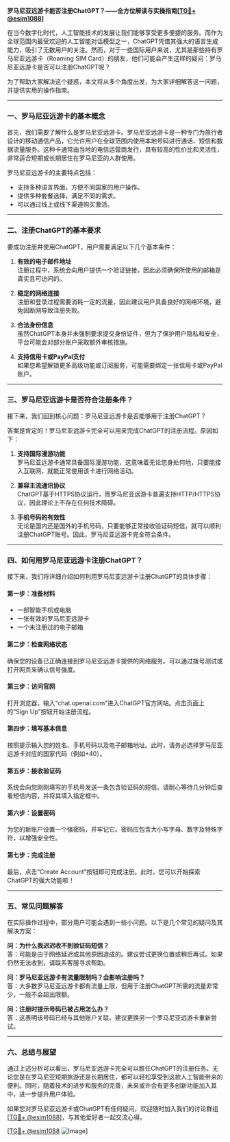 **罗马尼亚远游卡能否注册ChatGPT？——全方位解读与实操指南[[TG💪+ @esim1088](https://t.me/s/esim1088)]**

在当今数字化时代，人工智能技术的发展让我们能够享受更多便捷的服务。而作为全球范围内最受欢迎的人工智能对话模型之一，ChatGPT凭借其强大的语言生成能力，吸引了无数用户的关注。然而，对于一些国际用户来说，尤其是那些持有罗马尼亚远游卡（Roaming SIM Card）的朋友，他们可能会产生这样的疑问：罗马尼亚远游卡是否可以注册ChatGPT呢？

为了帮助大家解决这个疑惑，本文将从多个角度出发，为大家详细解答这一问题，并提供实用的操作指南。

---

### 一、罗马尼亚远游卡的基本概念

首先，我们需要了解什么是罗马尼亚远游卡。罗马尼亚远游卡是一种专门为旅行者设计的移动通信产品，它允许用户在全球范围内使用本地号码进行通话、短信和数据流量服务。这种卡通常由当地的电信运营商发行，具有较高的性价比和灵活性，非常适合短期或长期居住在罗马尼亚的人群使用。

罗马尼亚远游卡的主要特点包括：
- 支持多种语言界面，方便不同国家的用户操作。
- 提供多种套餐选择，满足不同的需求。
- 可以通过线上或线下渠道购买激活。

---

### 二、注册ChatGPT的基本要求

要成功注册并使用ChatGPT，用户需要满足以下几个基本条件：

1. **有效的电子邮件地址**  
   注册过程中，系统会向用户提供一个验证链接，因此必须确保所使用的邮箱是真实且可访问的。

2. **稳定的网络连接**  
   注册和登录过程需要消耗一定的流量，因此建议用户具备良好的网络环境，避免因断网导致注册失败。

3. **合法身份信息**  
   虽然ChatGPT本身并未强制要求提交身份证件，但为了保护用户隐私和安全，平台可能会对部分账户采取额外审核措施。

4. **支持信用卡或PayPal支付**  
   如果您希望解锁更多高级功能或订阅服务，可能需要绑定一张信用卡或PayPal账户。

---

### 三、罗马尼亚远游卡是否符合注册条件？

接下来，我们回到核心问题：罗马尼亚远游卡是否能够用于注册ChatGPT？

答案是肯定的！罗马尼亚远游卡完全可以用来完成ChatGPT的注册流程。原因如下：

1. **支持国际漫游功能**  
   罗马尼亚远游卡通常具备国际漫游功能，这意味着无论您身处何地，只要能接入互联网，就能正常使用该卡进行网络活动。

2. **兼容主流通讯协议**  
   ChatGPT基于HTTPS协议运行，而罗马尼亚远游卡普遍支持HTTP/HTTPS协议，因此理论上不存在任何技术障碍。

3. **手机号码的有效性**  
   无论是国内还是国外的手机号码，只要能够正常接收验证码短信，就可以顺利注册ChatGPT账号。因此，罗马尼亚远游卡完全符合条件。

---

### 四、如何用罗马尼亚远游卡注册ChatGPT？

接下来，我们将详细介绍如何利用罗马尼亚远游卡注册ChatGPT的具体步骤：

#### 第一步：准备材料
- 一部智能手机或电脑
- 一张有效的罗马尼亚远游卡
- 一个未注册过的电子邮箱

#### 第二步：检查网络状态
确保您的设备已正确连接到罗马尼亚远游卡提供的网络服务。可以通过拨号测试或打开网页来确认信号强度。

#### 第三步：访问官网
打开浏览器，输入“chat.openai.com”进入ChatGPT官方网站。点击页面上的“Sign Up”按钮开始注册流程。

#### 第四步：填写基本信息
按照提示输入您的姓名、手机号码以及电子邮箱地址。此时，请务必选择罗马尼亚远游卡对应的国家代码（例如+40）。

#### 第五步：接收验证码
系统会向您刚刚填写的手机号发送一条包含验证码的短信。请耐心等待几分钟后查看短信内容，并将其填入指定框中。

#### 第六步：设置密码
为您的新账户设置一个强密码，并牢记它。密码应包含大小写字母、数字及特殊字符，以增强安全性。

#### 第七步：完成注册
最后，点击“Create Account”按钮即可完成注册。此时，您可以开始探索ChatGPT的强大功能啦！

---

### 五、常见问题解答

在实际操作过程中，部分用户可能会遇到一些小问题。以下是几个常见的疑问及其解决方案：

**问：为什么我迟迟收不到验证码短信？**  
答：可能是由于网络延迟或其他原因造成的。建议尝试更换位置或稍后再试。如果仍然无法收到，请联系客服寻求帮助。

**问：罗马尼亚远游卡有流量限制吗？会影响注册吗？**  
答：大多数罗马尼亚远游卡都有流量上限，但用于注册ChatGPT所需的流量非常少，一般不会超出限额。

**问：注册时提示号码已被占用怎么办？**  
答：这表明该号码已经与其他账户关联。建议更换另一个罗马尼亚远游卡重新尝试。

---

### 六、总结与展望

通过上述分析可以看出，罗马尼亚远游卡完全可以胜任ChatGPT的注册任务。无论您是在罗马尼亚短期旅游还是长期居住，都可以轻松享受到这款人工智能带来的便利。同时，随着技术的进步和服务的完善，未来或许会有更多创新功能加入其中，进一步提升用户体验。

如果您对罗马尼亚远游卡或ChatGPT有任何疑问，欢迎随时加入我们的讨论群组[[TG💪+ @esim1088](https://t.me/s/esim1088)]，与其他爱好者一起交流心得。

[[TG💪+ @esim1088](https://t.me/s/esim1088) ![Image](https://i.postimg.cc/4NQfJmqS/Snipaste-2025-05-13-00-14-12.png)]